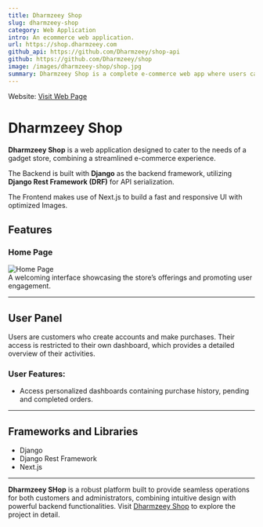 ```yaml
---  
title: Dharmzeey Shop
slug: dharmzeey-shop
category: Web Application
intro: An ecommerce web application.
url: https://shop.dharmzeey.com
github_api: https://github.com/Dharmzeey/shop-api
github: https://github.com/Dharmzeey/shop
image: /images/dharmzeey-shop/shop.jpg
summary: Dharmzeey Shop is a complete e-commerce web app where users can easily browse, buy, and manage products from different categories. It’s built with Django and Django REST Framework for a strong, secure backend and Next.js for a fast, smooth frontend experience. The platform features a clean home page, user dashboards for tracking orders, and a secure checkout for payments. It’s designed to be simple, reliable, and user-friendly — giving shoppers a seamless online shopping experience.
---
```


Website: [Visit Web Page](https://shop.dharmzeey.com)  

# Dharmzeey Shop  

**Dharmzeey Shop** is a web application designed to cater to the needs of a gadget store, combining a streamlined e-commerce experience.

The  Backend is built with **Django** as the backend framework, utilizing **Django Rest Framework (DRF)** for API serialization.

The Frontend makes use of Next.js to build a fast and responsive UI with optimized Images.

## Features

### Home Page
![Home Page](/images/dharmzeey-shop/shop.jpg)  
A welcoming interface showcasing the store’s offerings and promoting user engagement.

---

## User Panel
Users are customers who create accounts and make purchases. Their access is restricted to their own dashboard, which provides a detailed overview of their activities.


### **User Features**:
- Access personalized dashboards containing purchase history, pending and completed orders.  

---

## Frameworks and Libraries  
- Django  
- Django Rest Framework
- Next.js


---

**Dharmzeey SHop** is a robust platform built to provide seamless operations for both customers and administrators, combining intuitive design with powerful backend functionalities. Visit [Dharmzeey Shop](https://shop.dharmzeey.com) to explore the project in detail.  
